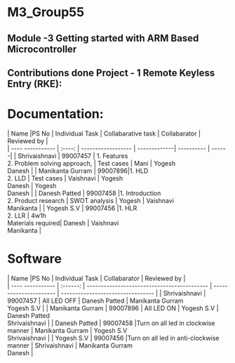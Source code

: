 # M3_Group55
Module -3 Getting started with ARM Based Microcontroller
----------------------------------------------------
## Contributions done Project - 1  Remote Keyless Entry (RKE):

# Documentation:
| Name             |PS No | Individual Task    | Collabarative task | Collabarator | Reviewed by |  
| ---- ----------- | :----: | ------------------ | -------------| ---------- | ------|
| Shrivaishnavi    | 99007457 | 1. Features <br> 2. Problem solving approach, | Test cases | Mani | Yogesh<br>Danesh | 
| Manikanta Gurram | 99007896|1. HLD <br> 2. LLD | Test cases | Vaishnavi | Yogesh<br>Danesh |  Yogesh<br>Danesh | 
| Danesh Patted	   | 99007458 |1. Introduction<br>2. Product research |  SWOT analysis | Yogesh |  Vaishnavi <br> Manikanta | 
| Yogesh S.V       | 99007456 |1. HLR <br> 2. LLR | 4w1h <br> Materials required| Danesh |  Vaishnavi <br> Manikanta |

# Software
| Name             |PS No     |                Individual Task              |       Collabarator     | Reviewed by                       |  
| ---- ----------- | :------: | ------------------------------------------- | ---------------------- | --------------------------------- | 
| Shrivaishnavi    | 99007457 | All LED OFF                                 | Danesh Patted          | Manikanta Gurram <br> Yogesh S.V  |
| Manikanta Gurram | 99007896 |  All LED ON                                 | Yogesh S.V             | Danesh Patted <br> Shrivaishnavi  |
| Danesh Patted	   | 99007458 |Turn on all led in clockwise manner          | Manikanta Gurram       | Yogesh S.V <br> Shrivaishnavi     |
| Yogesh S.V       | 99007456 |Turn on all led in anti-clockwise manner     | Shrivaishnavi          | Manikanta Gurram <br> Danesh      |
